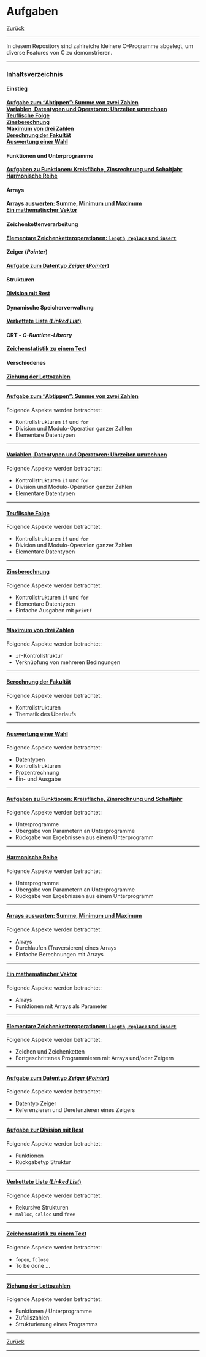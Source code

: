 # Aufgaben

[Zurück](../../Readme.md)

---

In diesem Repository sind zahlreiche kleinere C&ndash;Programme abgelegt,
um diverse Features von C zu demonstrieren.

---

### Inhaltsverzeichnis

#### Einstieg

[**Aufgabe zum &ldquo;Abtippen&rdquo;: Summe von zwei Zahlen**](#link1)<br />
[**Variablen, Datentypen und Operatoren: Uhrzeiten umrechnen**](#link2)<br />
[**Teuflische Folge**](#link3)<br />
[**Zinsberechnung**](#link4)<br />
[**Maximum von drei Zahlen**](#link5)<br />
[**Berechnung der Fakultät**](#link6)<br />
[**Auswertung einer Wahl**](#link7)

#### Funktionen und Unterprogramme

[**Aufgaben zu Funktionen: Kreisfläche, Zinsrechnung und Schaltjahr**](#link8)<br />
[**Harmonische Reihe**](#link9)

#### Arrays

[**Arrays auswerten: Summe, Minimum und Maximum**](#link10)<br />
[**Ein mathematischer Vektor**](#link11)

#### Zeichenkettenverarbeitung

[**Elementare Zeichenketteroperationen: `length`, `replace` und `insert`**](#link12)

#### Zeiger (*Pointer*)

[**Aufgabe zum Datentyp *Zeiger* (*Pointer*)**](#link13)

#### Strukturen

[**Division mit Rest**](#link14)

#### Dynamische Speicherverwaltung

[**Verkettete Liste (*Linked List*)**](#link15)


#### CRT - *C-Runtime-Library*

[**Zeichenstatistik zu einem Text**](#link16)


#### Verschiedenes

[**Ziehung der Lottozahlen**](#link17)


---

#### [Aufgabe zum &ldquo;Abtippen&rdquo;: Summe von zwei Zahlen](./ErsteSchritte/Exercises_ErsteSchritte.md) <a name="link1"></a>

Folgende Aspekte werden betrachtet:
  * Kontrollstrukturen `if` und `for`
  * Division und Modulo-Operation ganzer Zahlen
  * Elementare Datentypen

---

#### [Variablen, Datentypen und Operatoren: Uhrzeiten umrechnen](./VariablenDatentypenOperatoren/Exercises_VariablenDatentypenOperatoren.md) <a name="link2"></a>

Folgende Aspekte werden betrachtet:
  * Kontrollstrukturen `if` und `for`
  * Division und Modulo-Operation ganzer Zahlen
  * Elementare Datentypen

---

#### [Teuflische Folge](./TeuflischeFolge/Exercises_TeuflischeFolge.md) <a name="link3"></a>

Folgende Aspekte werden betrachtet:
  * Kontrollstrukturen `if` und `for`
  * Division und Modulo-Operation ganzer Zahlen
  * Elementare Datentypen

---

#### [Zinsberechnung](./Zinsberechnung/Exercises_Zinsberechnung.md) <a name="link4"></a>

Folgende Aspekte werden betrachtet:
  * Kontrollstrukturen `if` und `for`
  * Elementare Datentypen
  * Einfache Ausgaben mit `printf`

---

#### [Maximum von drei Zahlen](./Maximum/Exercises_Maximum.md) <a name="link5"></a>

Folgende Aspekte werden betrachtet:
  * `if`-Kontrollstruktur 
  * Verknüpfung von mehreren Bedingungen

---

#### [Berechnung der Fakultät](./Fakultaet/Exercises_Fakultaet.md) <a name="link6"></a>

Folgende Aspekte werden betrachtet:
  * Kontrollstrukturen
  * Thematik des Überlaufs

---

#### [Auswertung einer Wahl](./Wahl/Exercises_Wahl.md) <a name="link7"></a>

Folgende Aspekte werden betrachtet:
  * Datentypen
  * Kontrollstrukturen
  * Prozentrechnung
  * Ein- und Ausgabe

---

#### [Aufgaben zu Funktionen: Kreisfläche, Zinsrechnung und Schaltjahr](./Unterprogramme/Exercises_Unterprogramme.md) <a name="link8"></a>

Folgende Aspekte werden betrachtet:
  * Unterprogramme
  * Übergabe von Parametern an Unterprogramme
  * Rückgabe von Ergebnissen aus einem Unterprogramm

---

#### [Harmonische Reihe](./HarmonischeReihe/Exercises_HarmonischeReihe.md) <a name="link9"></a>

Folgende Aspekte werden betrachtet:
  * Unterprogramme
  * Übergabe von Parametern an Unterprogramme
  * Rückgabe von Ergebnissen aus einem Unterprogramm

---

#### [Arrays auswerten: Summe, Minimum und Maximum](./ArraySumMinMax/Exercises_ArraySumMinMax.md) <a name="link10"></a>

Folgende Aspekte werden betrachtet:
  * Arrays
  * Durchlaufen (Traversieren) eines Arrays
  * Einfache Berechnungen mit Arrays


---

#### [Ein mathematischer Vektor](./Vector/Exercises_Vector.md) <a name="link11"></a>

Folgende Aspekte werden betrachtet:
  * Arrays
  * Funktionen mit Arrays als Parameter


---

#### [Elementare Zeichenketteroperationen: `length`, `replace` und `insert`](./Zeichenkettenverarbeitung/Exercises_Zeichenkettenverarbeitung.md) <a name="link12"></a>

Folgende Aspekte werden betrachtet:
  * Zeichen und Zeichenketten
  * Fortgeschrittenes Programmieren mit Arrays und/oder Zeigern


---

#### [Aufgabe zum Datentyp *Zeiger* (*Pointer*)](./Zeiger/Exercises_Zeiger.md) <a name="link13"></a>

Folgende Aspekte werden betrachtet:
  * Datentyp Zeiger
  * Referenzieren und Derefenzieren eines Zeigers


---

#### [Aufgabe zur Division mit Rest](./DivisionMitRest/Exercises_DivisionMitRest.md) <a name="link14"></a>

Folgende Aspekte werden betrachtet:
  * Funktionen
  * Rückgabetyp Struktur

---


#### [Verkettete Liste (*Linked List*)](./VerketteteListe/Exercises_VerketteteListe.md) <a name="link15"></a>

Folgende Aspekte werden betrachtet:
  * Rekursive Strukturen
  * `malloc`, `calloc` und `free`


---

#### [Zeichenstatistik zu einem Text](./Zeichenstatistik/Exercises_Zeichenstatistik.md) <a name="link16"></a>

Folgende Aspekte werden betrachtet:
  * `fopen`, `fclose`
  * To be done ...

---

#### [Ziehung der Lottozahlen](./Lotto/Exercises_Lotto.md) <a name="link17"></a>

Folgende Aspekte werden betrachtet:
  * Funktionen / Unterprogramme
  * Zufallszahlen
  * Strukturierung eines Programms

---

[Zurück](../../Readme.md)

---
